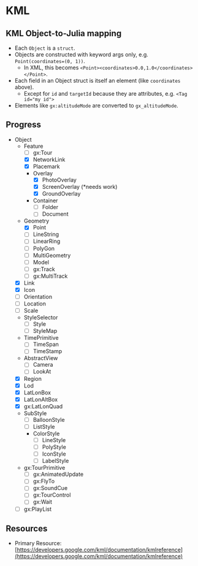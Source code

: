 # KML

## KML Object-to-Julia mapping

- Each `Object` is a `struct`.
- Objects are constructed with keyword args only, e.g. `Point(coordinates=(0, 1))`.
    - In XML, this becomes `<Point><coordinates>0.0,1.0</coordinates></Point>`.
- Each field in an Object struct is itself an element (like `coordinates` above).
    - Except for `id` and `targetId` because they are attributes, e.g. `<Tag id="my id">`
- Elements like `gx:altitudeMode` are converted to `gx_altitudeMode`.

## Progress

- Object
    - Feature
        - [ ] gx:Tour
        - [x] NetworkLink
        - [x] Placemark
        - Overlay
            - [x] PhotoOverlay
            - [x] ScreenOverlay (*needs work)
            - [x] GroundOverlay
        - Container
            - [ ] Folder
            - [ ] Document
    - Geometry
        - [x] Point
        - [ ] LineString
        - [ ] LinearRing
        - [ ] PolyGon
        - [ ] MultiGeometry
        - [ ] Model
        - [ ] gx:Track
        - [ ] gx:MultiTrack
    - [x] Link
    - [x] Icon
    - [ ] Orientation
    - [ ] Location
    - [ ] Scale
    - StyleSelector
        - [ ] Style
        - [ ] StyleMap
    - TimePrimitive
        - [ ] TimeSpan
        - [ ] TimeStamp
    - AbstractView
        - [ ] Camera
        - [ ] LookAt
    - [x] Region
    - [x] Lod
    - [x] LatLonBox
    - [x] LatLonAltBox
    - [x] gx:LatLonQuad
    - SubStyle
        - [ ] BalloonStyle
        - [ ] ListStyle
        - ColorStyle
            - [ ] LineStyle
            - [ ] PolyStyle
            - [ ] IconStyle
            - [ ] LabelStyle
    - gx:TourPrimitive
        - [ ] gx:AnimatedUpdate
        - [ ] gx:FlyTo
        - [ ] gx:SoundCue
        - [ ] gx:TourControl
        - [ ] gx:Wait
    - [ ] gx:PlayList

## Resources

- Primary Resource: [https://developers.google.com/kml/documentation/kmlreference](https://developers.google.com/kml/documentation/kmlreference)
